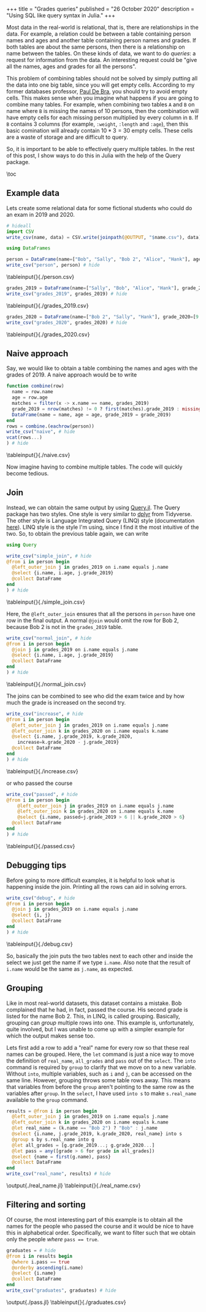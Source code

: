 +++
title = "Grades queries"
published = "26 October 2020"
description = "Using SQL like query syntax in Julia."
+++

Most data in the real-world is relational, that is, there are relationships in the data.
For example, a relation could be between a table containing person names and ages and another table containing person names and grades.
If both tables are about the same persons, then there is a relationship on name between the tables.
On these kinds of data, we want to do *queries*: a request for information from the data.
An interesting request could be "give all the names, ages and grades for all the persons".

This problem of combining tables should not be solved by simply putting all the data into one big table, since you will get empty cells.
According to my former databases professor, [Paul De Bra](http://wwwis.win.tue.nl/~debra/), you should try to avoid empty cells.
This makes sense when you imagine what happens if you are going to combine many tables.
For example, when combining two tables `A` and `B` on name where `B` is missing the names of 10 persons, then the combination will have empty cells for each missing person multiplied by every column in `B`.
If `B` contains 3 columns (for example, `:weight`, `:length` and `:age`), then this basic comination will already contain $10 * 3 = 30$ empty cells.
These cells are a waste of storage and are difficult to query.

So, it is important to be able to effectively query multiple tables.
In the rest of this post, I show ways to do this in Julia with the help of the Query package.

\toc

## Example data

Lets create some relational data for some fictional students who could do an exam in 2019 and 2020.

```julia:./preliminaries.jl
# hideall
import CSV
write_csv(name, data) = CSV.write(joinpath(@OUTPUT, "$name.csv"), data)
```

```julia:./person.jl
using DataFrames

person = DataFrame(name=["Bob", "Sally", "Bob 2", "Alice", "Hank"], age=[17, 18, 17, 20, 19])
write_csv("person", person) # hide
```
\tableinput{}{./person.csv}
```julia:./grades_2019.jl
grades_2019 = DataFrame(name=["Sally", "Bob", "Alice", "Hank"], grade_2019=[1, 5, 8.5, 4])
write_csv("grades_2019", grades_2019) # hide
```
\tableinput{}{./grades_2019.csv}

```julia:./grades_2020.jl
grades_2020 = DataFrame(name=["Bob 2", "Sally", "Hank"], grade_2020=[9.5, 9.5, 5])
write_csv("grades_2020", grades_2020) # hide
```
\tableinput{}{./grades_2020.csv}

## Naive approach

Say, we would like to obtain a table combining the names and ages with the grades of 2019.
A naive approach would be to write

```julia:./naive.jl
function combine(row)
  name = row.name
  age = row.age
  matches = filter(x -> x.name == name, grades_2019)
  grade_2019 = nrow(matches) != 0 ? first(matches).grade_2019 : missing
  DataFrame(name = name, age = age, grade_2019 = grade_2019)
end
rows = combine.(eachrow(person))
write_csv("naive", # hide
vcat(rows...)
) # hide
```

\tableinput{}{./naive.csv}

Now imagine having to combine multiple tables.
The code will quickly become tedious.

## Join

Instead, we can obtain the same output by using [Query.jl](https://github.com/queryverse/Query.jl).
The Query package has two styles.
One style is very similar to [dplyr](https://dplyr.tidyverse.org/) from Tidyverse.
The other style is Language Integrated Query (LINQ) style (documentation [here](https://www.queryverse.org/Query.jl/stable/linqquerycommands/)).
LINQ style is the style I'm using, since I find it the most intuitive of the two.
So, to obtain the previous table again, we can write

```julia:./simple_join.jl
using Query

write_csv("simple_join", # hide
@from i in person begin
  @left_outer_join j in grades_2019 on i.name equals j.name
  @select {i.name, i.age, j.grade_2019}
  @collect DataFrame
end
) # hide
```

\tableinput{}{./simple_join.csv}

Here, the `@left_outer_join` ensures that all the persons in `person` have one row in the final output. 
A normal `@join` would omit the row for Bob 2, because Bob 2 is not in the `grades_2019` table.
```julia:./normal_join.jl
write_csv("normal_join", # hide
@from i in person begin
  @join j in grades_2019 on i.name equals j.name
  @select {i.name, i.age, j.grade_2019}
  @collect DataFrame
end
) # hide
```
\tableinput{}{./normal_join.csv}

The joins can be combined to see who did the exam twice and by how much the grade is increased on the second try.

```julia:./increase.jl
write_csv("increase", # hide
@from i in person begin
  @left_outer_join j in grades_2019 on i.name equals j.name
  @left_outer_join k in grades_2020 on i.name equals k.name
  @select {i.name, j.grade_2019, k.grade_2020, 
    increase=k.grade_2020 - j.grade_2019}
  @collect DataFrame
end
) # hide
```
\tableinput{}{./increase.csv}

or who passed the course

```julia:./passed.jl
write_csv("passed", # hide
@from i in person begin
	@left_outer_join j in grades_2019 on i.name equals j.name
	@left_outer_join k in grades_2020 on i.name equals k.name		
	@select {i.name, passed=j.grade_2019 > 6 || k.grade_2020 > 6}
  @collect DataFrame
end
) # hide
```
\tableinput{}{./passed.csv}

## Debugging tips

Before going to more difficult examples, it is helpful to look what is happening inside the join.
Printing all the rows can aid in solving errors.

```julia:./debug.jl
write_csv("debug", # hide
@from i in person begin
  @join j in grades_2019 on i.name equals j.name
  @select {i, j}
  @collect DataFrame
end
) # hide
```
\tableinput{}{./debug.csv}

So, basically the join puts the two tables next to each other and inside the select we just get the name if we type `i.name`. 
Also note that the result of `i.name` would be the same as `j.name`, as expected.

## Grouping

Like in most real-world datasets, this dataset contains a mistake.
Bob complained that he had, in fact, passed the course.
His second grade is listed for the name Bob 2.
This, in LINQ, is called grouping. 
Basically, grouping can *group* multiple rows into one.
This example is, unfortunately, quite involved, but I was unable to come up with a simpler example for which the output makes sense too.

Lets first add a row to add a "real" name for every row so that these real names can be grouped.
Here, the `let` command is just a nice way to move the definition of `real_name`, `all_grades` and `pass` out of the `select`. 
The `into` command is required by `group` to clarify that we move on to a new variable.
Without `into`, multiple variables, such as `i` and `j`, can be accessed on the same line.
However, grouping throws some table rows away.
This means that variables from before the `group` aren't pointing to the same row as the variables after `group`. 
In the `select`, I have used `into s` to make `s.real_name` available to the `group` command.

```julia:./real_name.jl
results = @from i in person begin
  @left_outer_join j in grades_2019 on i.name equals j.name
  @left_outer_join k in grades_2020 on i.name equals k.name
  @let real_name = (k.name == "Bob 2") ? "Bob" : j.name
  @select {i.name, j.grade_2019, k.grade_2020, real_name} into s
  @group s by s.real_name into g
  @let all_grades = [g.grade_2019...; g.grade_2020...]
  @let pass = any([grade > 6 for grade in all_grades])
  @select {name = first(g.name), pass}
  @collect DataFrame
end
write_csv("real_name", results) # hide
```
\output{./real_name.jl}
\tableinput{}{./real_name.csv}

## Filtering and sorting

Of course, the most interesting part of this example is to obtain all the names for the people who passed the course and it would be nice to have this in alphabetical order.
Specifically, we want to filter such that we obtain only the people *where* `pass == true`.

```julia:./pass.jl
graduates = # hide
@from i in results begin
  @where i.pass == true
  @orderby ascending(i.name)
  @select {i.name}
  @collect DataFrame
end
write_csv("graduates", graduates) # hide
```
\output{./pass.jl}
\tableinput{}{./graduates.csv}

